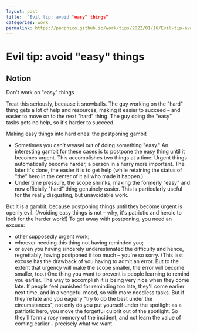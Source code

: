 ```yaml
---
layout: post
title:  "Evil tip: avoid "easy" things"
categories: work
permalink: https://panphico.github.io/work/tips/2022/01/16/Evil-tip-avoid-easy-things.html
---
```


# Evil tip: avoid "easy" things

## Notion

Don't work on "easy" things

Treat this seriously, because it snowballs. The guy working on the "hard" thing gets a lot of help and resources, making it easier to succeed – and easier to move on to the next "hard" thing. The guy doing the "easy" tasks gets no help, so it's harder to succeed.

Making easy things into hard ones: the postponing gambit 
* Sometimes you can't weasel out of doing something "easy." An interesting gambit for these cases is to postpone the easy thing until it becomes urgent. This accomplishes two things at a time: Urgent things automatically become harder, a person in a hurry more important. The later it's done, the easier it is to get help (while retaining the status of "the" hero in the center of it all who made it happen.) 
* Under time pressure, the scope shrinks, making the formerly "easy" and now officially "hard" thing genuinely easier. This is particularly useful for the really disgusting, but unavoidable work.

But it is a gambit, because postponing things until they become urgent is openly evil. (Avoiding easy things is not – why, it's patriotic and heroic to look for the harder work!) To get away with postponing, you need an excuse: 
* other supposedly urgent work; 
* whoever needing this thing not having reminded you; 
* or even you having sincerely underestimated the difficulty and hence, regrettably, having postponed it too much – you're so sorry. (This last excuse has the drawback of you having to admit an error. But to the extent that urgency will make the scope smaller, the error will become smaller, too.) 
One thing you want to prevent is people learning to remind you earlier. The way to accomplish it is being very nice when they come late. 
If people feel punished for reminding too late, they'll come earlier next time, and in a vengeful mood, so with more needless tasks. But if they're late and you eagerly "try to do the best under the circumstances", not only do you put yourself under the spotlight as a patriotic hero, you move the forgetful culprit out of the spotlight. 
So they'll form a rosy memory of the incident, and not learn the value of coming earlier – precisely what we want.
